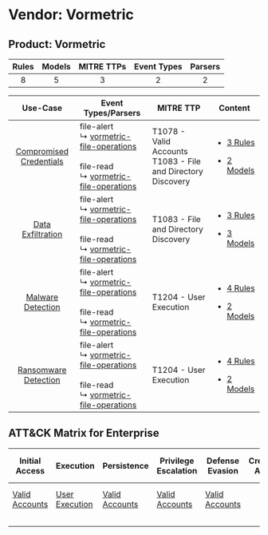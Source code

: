 Vendor: Vormetric
=================
Product: Vormetric
------------------
| Rules | Models | MITRE TTPs | Event Types | Parsers |
|:-----:|:------:|:----------:|:-----------:|:-------:|
|   8   |   5    |     3      |      2      |    2    |

|                                  Use-Case                                  | Event Types/Parsers                                                                                                                                                                                           | MITRE TTP                                                          | Content                                                                                                                |
|:--------------------------------------------------------------------------:| ------------------------------------------------------------------------------------------------------------------------------------------------------------------------------------------------------------- | ------------------------------------------------------------------ | ---------------------------------------------------------------------------------------------------------------------- |
| [Compromised Credentials](../../../UseCases/uc_compromised_credentials.md) |  file-alert<br> ↳ [vormetric-file-operations](Parsers/parserContent_vormetric-file-operations.md)<br><br> file-read<br> ↳ [vormetric-file-operations](Parsers/parserContent_vormetric-file-operations.md)<br> | T1078 - Valid Accounts<br>T1083 - File and Directory Discovery<br> | [<ul><li>3 Rules</li></ul><ul><li>2 Models</li></ul>](Rules_Models/r_m_vormetric_vormetric_Compromised_Credentials.md) |
|       [Data Exfiltration](../../../UseCases/uc_data_exfiltration.md)       |  file-alert<br> ↳ [vormetric-file-operations](Parsers/parserContent_vormetric-file-operations.md)<br><br> file-read<br> ↳ [vormetric-file-operations](Parsers/parserContent_vormetric-file-operations.md)<br> | T1083 - File and Directory Discovery<br>                           | [<ul><li>3 Rules</li></ul><ul><li>3 Models</li></ul>](Rules_Models/r_m_vormetric_vormetric_Data_Exfiltration.md)       |
|       [Malware Detection](../../../UseCases/uc_malware_detection.md)       |  file-alert<br> ↳ [vormetric-file-operations](Parsers/parserContent_vormetric-file-operations.md)<br><br> file-read<br> ↳ [vormetric-file-operations](Parsers/parserContent_vormetric-file-operations.md)<br> | T1204 - User Execution<br>                                         | [<ul><li>4 Rules</li></ul><ul><li>2 Models</li></ul>](Rules_Models/r_m_vormetric_vormetric_Malware_Detection.md)       |
|    [Ransomware Detection](../../../UseCases/uc_ransomware_detection.md)    |  file-alert<br> ↳ [vormetric-file-operations](Parsers/parserContent_vormetric-file-operations.md)<br><br> file-read<br> ↳ [vormetric-file-operations](Parsers/parserContent_vormetric-file-operations.md)<br> | T1204 - User Execution<br>                                         | [<ul><li>4 Rules</li></ul><ul><li>2 Models</li></ul>](Rules_Models/r_m_vormetric_vormetric_Ransomware_Detection.md)    |

ATT&CK Matrix for Enterprise
----------------------------
| Initial Access                                                      | Execution                                                           | Persistence                                                         | Privilege Escalation                                                | Defense Evasion                                                     | Credential Access | Discovery                                                                         | Lateral Movement | Collection | Command and Control | Exfiltration | Impact |
| ------------------------------------------------------------------- | ------------------------------------------------------------------- | ------------------------------------------------------------------- | ------------------------------------------------------------------- | ------------------------------------------------------------------- | ----------------- | --------------------------------------------------------------------------------- | ---------------- | ---------- | ------------------- | ------------ | ------ |
| [Valid Accounts](https://attack.mitre.org/techniques/T1078)<br><br> | [User Execution](https://attack.mitre.org/techniques/T1204)<br><br> | [Valid Accounts](https://attack.mitre.org/techniques/T1078)<br><br> | [Valid Accounts](https://attack.mitre.org/techniques/T1078)<br><br> | [Valid Accounts](https://attack.mitre.org/techniques/T1078)<br><br> |                   | [File and Directory Discovery](https://attack.mitre.org/techniques/T1083)<br><br> |                  |            |                     |              |        |